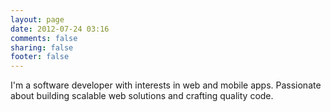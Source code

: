```yaml
---
layout: page
date: 2012-07-24 03:16
comments: false
sharing: false
footer: false
---
```

I'm a software developer with interests in web and mobile apps. Passionate about building scalable web solutions and crafting quality code.